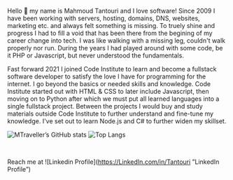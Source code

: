 Hello 👋 my name is Mahmoud Tantouri and I love software!
Since 2009 I have been working with servers, hosting, domains, DNS, websites, marketing etc. and always felt something is missing. To truely shine and progress I had to fill a void that has been there from the begining of my career change into tech. I was like walking with a missing leg, couldn't walk properly nor run. During the years I had played around with some code, be it PHP or Javascript, but never understood the fundamentals.

Fast forward 2021 I joined Code Institute to learn and become a fullstack software developer to satisfy the love I have for programming for the internet. I go beyond the basics or needed skills and knowledge. Code Institute started out with HTML & CSS to later include Javascript, then moving on to Python after which we must put all learned languages into a single fullstack project. Between the projects I would buy and study materials outside Code Institute to further understand and fine-tune my knowledge. I've set out to learn Node.js and C# to further widen my skillset.


![MTraveller’s GitHub stats](https://github-readme-stats.vercel.app/api?username=MTraveller&show_icons=true&layout=compact&theme=radical)
![Top Langs](https://github-readme-stats.vercel.app/api/top-langs/?username=MTraveller&layout=compact&theme=radical)

<br>

Reach me at ![Linkedin Profile](https://LinkedIn.com/in/Tantouri ”LinkedIn Profile”)